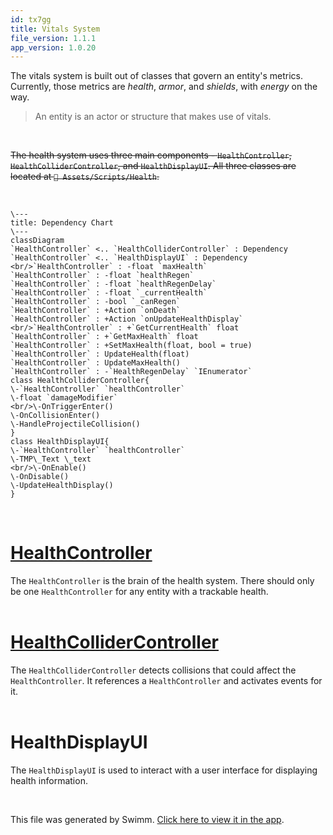 ```yaml
---
id: tx7gg
title: Vitals System
file_version: 1.1.1
app_version: 1.0.20
---
```


The vitals system is built out of classes that govern an entity's metrics. Currently, those metrics are _health_, _armor_, and _shields_, with _energy_ on the way.

> An entity is an actor or structure that makes use of vitals.

<br/>

~~The health system uses three main components - `HealthController`<swm-token data-swm-token=":Assets/Scripts/Health/HealthController.cs:7:5:5:`    public class HealthController : MonoBehaviour`"/>, `HealthColliderController`<swm-token data-swm-token=":Assets/Scripts/Health/HealthColliderController.cs:8:5:5:`    public class HealthColliderController : MonoBehaviour`"/>, and `HealthDisplayUI`<swm-token data-swm-token=":Assets/Scripts/Health/HealthDisplayUI.cs:8:5:5:`    public class HealthDisplayUI : MonoBehaviour`"/>. All three classes are located at `📄 Assets/Scripts/Health`.~~

<br/>

<!--MERMAID {width:50}-->
```mermaid
\---
title: Dependency Chart
\---
classDiagram
`HealthController` <.. `HealthColliderController` : Dependency
`HealthController` <.. `HealthDisplayUI` : Dependency
<br/>`HealthController` : -float `maxHealth`
`HealthController` : -float `healthRegen`
`HealthController` : -float `healthRegenDelay`
`HealthController` : -float `_currentHealth`
`HealthController` : -bool `_canRegen`
`HealthController` : +Action `onDeath`
`HealthController` : +Action `onUpdateHealthDisplay`
<br/>`HealthController` : +`GetCurrentHealth` float
`HealthController` : +`GetMaxHealth` float
`HealthController` : +SetMaxHealth(float, bool = true)
`HealthController` : UpdateHealth(float)
`HealthController` : UpdateMaxHealth()
`HealthController` : -`HealthRegenDelay` `IEnumerator`
class HealthColliderController{
\-`HealthController` `healthController`
\-float `damageModifier`
<br/>\-OnTriggerEnter()
\-OnCollisionEnter()
\-HandleProjectileCollision()
}
class HealthDisplayUI{
\-`HealthController` `healthController`
\-TMP\_Text \_text
<br/>\-OnEnable()
\-OnDisable()
\-UpdateHealthDisplay()
}
```
<!--MCONTENT {content: "\\---<br/>\ntitle: Dependency Chart<br/>\n\\---<br/>\nclassDiagram<br/>\n`HealthController`<swm-token data-swm-token=\":Assets/Scripts/Health/HealthController.cs:7:5:5:`    public class HealthController : MonoBehaviour`\"/> <.. `HealthColliderController`<swm-token data-swm-token=\":Assets/Scripts/Health/HealthColliderController.cs:8:5:5:`    public class HealthColliderController : MonoBehaviour`\"/> : Dependency<br/>\n`HealthController`<swm-token data-swm-token=\":Assets/Scripts/Health/HealthController.cs:7:5:5:`    public class HealthController : MonoBehaviour`\"/> <.. `HealthDisplayUI`<swm-token data-swm-token=\":Assets/Scripts/Health/HealthDisplayUI.cs:8:5:5:`    public class HealthDisplayUI : MonoBehaviour`\"/> : Dependency<br/>\n<br/>`HealthController`<swm-token data-swm-token=\":Assets/Scripts/Health/HealthController.cs:7:5:5:`    public class HealthController : MonoBehaviour`\"/> : -float `maxHealth`<swm-token data-swm-token=\":Assets/Scripts/Health/HealthController.cs:10:9:9:`        [SerializeField] private float maxHealth = 100f;`\"/><br/>\n`HealthController`<swm-token data-swm-token=\":Assets/Scripts/Health/HealthController.cs:7:5:5:`    public class HealthController : MonoBehaviour`\"/> : -float `healthRegen`<swm-token data-swm-token=\":Assets/Scripts/Health/HealthController.cs:12:23:23:`        [SerializeField, Tooltip(&quot;Health regenerated per second&quot;)] private float healthRegen = 1.5f;`\"/><br/>\n`HealthController`<swm-token data-swm-token=\":Assets/Scripts/Health/HealthController.cs:7:5:5:`    public class HealthController : MonoBehaviour`\"/> : -float `healthRegenDelay`<swm-token data-swm-token=\":Assets/Scripts/Health/HealthController.cs:13:31:31:`        [SerializeField, Tooltip(&quot;Delay after taking damage before health will regenerate&quot;)] private float healthRegenDelay = 2.5f;`\"/><br/>\n`HealthController`<swm-token data-swm-token=\":Assets/Scripts/Health/HealthController.cs:7:5:5:`    public class HealthController : MonoBehaviour`\"/> : -float `_currentHealth`<swm-token data-swm-token=\":Assets/Scripts/Health/HealthController.cs:15:5:5:`        private float _currentHealth;`\"/><br/>\n`HealthController`<swm-token data-swm-token=\":Assets/Scripts/Health/HealthController.cs:7:5:5:`    public class HealthController : MonoBehaviour`\"/> : -bool `_canRegen`<swm-token data-swm-token=\":Assets/Scripts/Health/HealthController.cs:16:5:5:`        private bool _canRegen;`\"/><br/>\n`HealthController`<swm-token data-swm-token=\":Assets/Scripts/Health/HealthController.cs:7:5:5:`    public class HealthController : MonoBehaviour`\"/> : +Action `onDeath`<swm-token data-swm-token=\":Assets/Scripts/Health/HealthController.cs:19:5:5:`        public Action onDeath;`\"/><br/>\n`HealthController`<swm-token data-swm-token=\":Assets/Scripts/Health/HealthController.cs:7:5:5:`    public class HealthController : MonoBehaviour`\"/> : +Action `onUpdateHealthDisplay`<swm-token data-swm-token=\":Assets/Scripts/Health/HealthController.cs:20:5:5:`        public Action onUpdateHealthDisplay;`\"/><br/>\n<br/>`HealthController`<swm-token data-swm-token=\":Assets/Scripts/Health/HealthDisplayUI.cs:10:7:7:`        [SerializeField] private HealthController healthController;`\"/> : +`GetCurrentHealth`<swm-token data-swm-token=\":Assets/Scripts/Health/HealthController.cs:22:5:5:`        public float GetCurrentHealth() =&gt; _currentHealth;`\"/> float<br/>\n`HealthController`<swm-token data-swm-token=\":Assets/Scripts/Health/HealthDisplayUI.cs:10:7:7:`        [SerializeField] private HealthController healthController;`\"/> : +`GetMaxHealth`<swm-token data-swm-token=\":Assets/Scripts/Health/HealthController.cs:24:5:5:`        public float GetMaxHealth() =&gt; maxHealth;`\"/> float<br/>\n`HealthController`<swm-token data-swm-token=\":Assets/Scripts/Health/HealthDisplayUI.cs:10:7:7:`        [SerializeField] private HealthController healthController;`\"/> : +SetMaxHealth(float, bool = true)<br/>\n`HealthController`<swm-token data-swm-token=\":Assets/Scripts/Health/HealthDisplayUI.cs:10:7:7:`        [SerializeField] private HealthController healthController;`\"/> : UpdateHealth(float)<br/>\n`HealthController`<swm-token data-swm-token=\":Assets/Scripts/Health/HealthDisplayUI.cs:10:7:7:`        [SerializeField] private HealthController healthController;`\"/> : UpdateMaxHealth()<br/>\n`HealthController`<swm-token data-swm-token=\":Assets/Scripts/Health/HealthDisplayUI.cs:10:7:7:`        [SerializeField] private HealthController healthController;`\"/> : -`HealthRegenDelay`<swm-token data-swm-token=\":Assets/Scripts/Health/HealthController.cs:68:5:5:`        private IEnumerator HealthRegenDelay()`\"/> `IEnumerator`<swm-token data-swm-token=\":Assets/Scripts/Health/HealthController.cs:68:3:3:`        private IEnumerator HealthRegenDelay()`\"/><br/>\nclass HealthColliderController{<br/>\n\\-`HealthController`<swm-token data-swm-token=\":Assets/Scripts/Health/HealthDisplayUI.cs:10:7:7:`        [SerializeField] private HealthController healthController;`\"/> `healthController`<swm-token data-swm-token=\":Assets/Scripts/Health/HealthColliderController.cs:36:1:1:`            healthController.UpdateHealth(damager.Damage * -1f * damageModifier);`\"/><br/>\n\\-float `damageModifier`<swm-token data-swm-token=\":Assets/Scripts/Health/HealthColliderController.cs:36:16:16:`            healthController.UpdateHealth(damager.Damage * -1f * damageModifier);`\"/><br/>\n<br/>\\-OnTriggerEnter()<br/>\n\\-OnCollisionEnter()<br/>\n\\-HandleProjectileCollision()<br/>\n}<br/>\nclass HealthDisplayUI{<br/>\n\\-`HealthController`<swm-token data-swm-token=\":Assets/Scripts/Health/HealthDisplayUI.cs:10:7:7:`        [SerializeField] private HealthController healthController;`\"/> `healthController`<swm-token data-swm-token=\":Assets/Scripts/Health/HealthColliderController.cs:36:1:1:`            healthController.UpdateHealth(damager.Damage * -1f * damageModifier);`\"/><br/>\n\\-TMP\\_Text \\_text<br/>\n<br/>\\-OnEnable()<br/>\n\\-OnDisable()<br/>\n\\-UpdateHealthDisplay()<br/>\n}"} --->

<br/>

# [HealthController](healthcontroller.5v1da.sw.md)

The `HealthController`<swm-token data-swm-token=":Assets/Scripts/Health/HealthController.cs:7:5:5:`    public class HealthController : MonoBehaviour`"/> is the brain of the health system. There should only be one `HealthController`<swm-token data-swm-token=":Assets/Scripts/Health/HealthController.cs:7:5:5:`    public class HealthController : MonoBehaviour`"/> for any entity with a trackable health.<br/>
<br/>

# [HealthColliderController](healthcollidercontroller.aceyz.sw.md)

The `HealthColliderController`<swm-token data-swm-token=":Assets/Scripts/Health/HealthColliderController.cs:8:5:5:`    public class HealthColliderController : MonoBehaviour`"/> detects collisions that could affect the `HealthController`<swm-token data-swm-token=":Assets/Scripts/Health/HealthController.cs:7:5:5:`    public class HealthController : MonoBehaviour`"/>. It references a `HealthController`<swm-token data-swm-token=":Assets/Scripts/Health/HealthController.cs:7:5:5:`    public class HealthController : MonoBehaviour`"/> and activates events for it.<br/>
<br/>

# HealthDisplayUI

The `HealthDisplayUI`<swm-token data-swm-token=":Assets/Scripts/Health/HealthDisplayUI.cs:8:5:5:`    public class HealthDisplayUI : MonoBehaviour`"/> is used to interact with a user interface for displaying health information.

<br/>

This file was generated by Swimm. [Click here to view it in the app](https://app.swimm.io/repos/Z2l0aHViJTNBJTNBQ2hyb21ldHJ5JTNBJTNBcGlkaWU=/docs/tx7gg).
